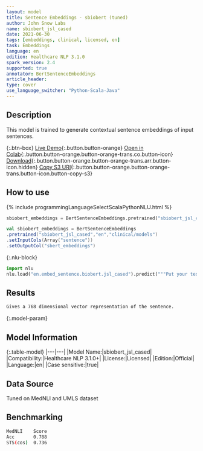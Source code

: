 ```yaml
---
layout: model
title: Sentence Embeddings - sbiobert (tuned)
author: John Snow Labs
name: sbiobert_jsl_cased
date: 2021-06-30
tags: [embeddings, clinical, licensed, en]
task: Embeddings
language: en
edition: Healthcare NLP 3.1.0
spark_version: 2.4
supported: true
annotator: BertSentenceEmbeddings
article_header:
type: cover
use_language_switcher: "Python-Scala-Java"
---
```



## Description


This model is trained to generate contextual sentence embeddings of input sentences.


{:.btn-box}
[Live Demo](https://nlp.johnsnowlabs.com/demo){:.button.button-orange}
[Open in Colab](https://colab.research.google.com/github/JohnSnowLabs/spark-nlp-workshop/blob/master/tutorials/Certification_Trainings/Healthcare/3.Clinical_Entity_Resolvers.ipynb){:.button.button-orange.button-orange-trans.co.button-icon}
[Download](https://s3.amazonaws.com/auxdata.johnsnowlabs.com/clinical/models/sbiobert_jsl_cased_en_3.1.0_2.4_1625050229429.zip){:.button.button-orange.button-orange-trans.arr.button-icon.hidden}
[Copy S3 URI](s3://auxdata.johnsnowlabs.com/clinical/models/sbiobert_jsl_cased_en_3.1.0_2.4_1625050229429.zip){:.button.button-orange.button-orange-trans.button-icon.button-copy-s3}


## How to use






<div class="tabs-box" markdown="1">
{% include programmingLanguageSelectScalaPythonNLU.html %}

```python
sbiobert_embeddings = BertSentenceEmbeddings.pretrained("sbiobert_jsl_cased","en","clinical/models").setInputCols(["sentence"]).setOutputCol("sbert_embeddings")
```
```scala
val sbiobert_embeddings = BertSentenceEmbeddings
.pretrained("sbiobert_jsl_cased","en","clinical/models")
.setInputCols(Array("sentence"))
.setOutputCol("sbert_embeddings")
```


{:.nlu-block}
```python
import nlu
nlu.load("en.embed_sentence.biobert.jsl_cased").predict("""Put your text here.""")
```

</div>


## Results


```bash
Gives a 768 dimensional vector representation of the sentence.
```


{:.model-param}
## Model Information


{:.table-model}
|---|---|
|Model Name:|sbiobert_jsl_cased|
|Compatibility:|Healthcare NLP 3.1.0+|
|License:|Licensed|
|Edition:|Official|
|Language:|en|
|Case sensitive:|true|


## Data Source


Tuned on MedNLI and UMLS dataset


## Benchmarking


```bash
MedNLI    Score
Acc       0.788
STS(cos)  0.736
```

<!--stackedit_data:
eyJoaXN0b3J5IjpbLTk5MzgzNjU1MF19
-->